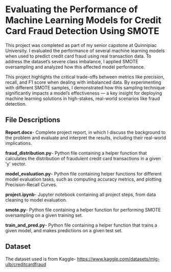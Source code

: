 # Evaluating the Performance of Machine Learning Models for Credit Card Fraud Detection Using SMOTE

This project was completed as part of my senior capstone at Quinnipiac University. I evaluated the performance of several machine learning models when used to predict credit card fraud using real transaction data. To address the dataset’s severe class imbalance, I applied SMOTE oversampling and analyzed how this affected model performance.

This project highlights the critical trade-offs between metrics like precision, recall, and F1 score when dealing with imbalanced data. By experimenting with different SMOTE samples, I demonstrated how this sampling technique significantly impacts a model’s effectiveness — a key insight for deploying machine learning solutions in high-stakes, real-world scenarios like fraud detection. 

## File Descriptions
**Report.docx**- Complete project report, in which I discuss the background to the problem and evaluate and interpret the results, including their real-world implications.

**fraud_distribution.py**- Python file containing a helper function that calculates the distribution of fraudulent credit card transactions in a given 'y' vector.

**model_evaluation.py**- Python file containing helper functions for different model evaluation tasks, such as computing accuracy metrics, and plotting Precision-Recall Curves.

**project.ipynb**- Jupyter notebook containing all project steps, from data cleaning to model evaluation.

**smote.py**- Python file containing a helper function for performing SMOTE oversampling on a given training set.

**train_and_pred.py**- Python file containing a helper function that trains a given model, and makes predictions on a given test set.

## Dataset
The dataset used is from Kaggle- https://www.kaggle.com/datasets/mlg-ulb/creditcardfraud

